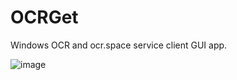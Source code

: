 # OCRGet
Windows OCR and ocr.space service client GUI app.


![image](https://github.com/setsumi/OCRGet/assets/5970554/a6f25c54-7bb5-4dff-a7e3-49ad7a5cbd38)

